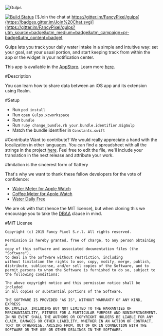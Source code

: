 ![Gulps](https://raw.githubusercontent.com/FancyPixel/gulps/master/assets/screenshot.png)

[![Build Status](https://travis-ci.org/FancyPixel/gulps.svg)](https://travis-ci.org/FancyPixel/gulps)
[![Join the chat at https://gitter.im/FancyPixel/gulps](https://badges.gitter.im/Join%20Chat.svg)](https://gitter.im/FancyPixel/gulps?utm_source=badge&utm_medium=badge&utm_campaign=pr-badge&utm_content=badge)

Gulps lets you track your daily water intake in a simple and intuitive way: set your goal, set your usual portion, and start keeping track from within the app or the widget in your notification center.  

This app is available in the [AppStore](https://itunes.apple.com/us/app/gulps/id979057304?ls=1&mt=8). Learn more [here](http://www.fancypixel.it/gulps/index.html).

#Description

You can learn how to share data between an iOS app and its extension using Realm.  

#Setup
* Run ```pod install```
* Run ```open Gulps.xcworkspace```
* Run `bundle`
* Run `ruby change_bundle.rb your.bundle.identifier.BigGulp`
* Match the bundle identifier in `Constants.swift`

#Contribute
Want to contribute? We would really appreciate a hand with the localization in other languages. You can find a spreadsheet with all the strings in the project [here](https://docs.google.com/spreadsheets/d/1vh_b1VNcrsiV3mtwOY1V7tW0LR18wHoE1xCMuigc8pg/edit?usp=sharing). 
Feel free to edit the file, we'll include your translation in the next release and attribute your work.  

#Imitation is the sincerest form of flattery

That's why we want to thank these fellow developers for the vote of confidence:  

- [Water Meter for Apple Watch](https://itunes.apple.com/ca/app/water-meter-for-apple-watch/id989125882?mt=8)
- [Coffee Meter for Apple Watch](https://itunes.apple.com/us/app/coffee-meter-for-apple-watch/id988805416?mt=8)
- [Water Daily Free](https://itunes.apple.com/us/app/water-daily-free-drink-more/id995317367?mt=8)

We are ok with that (hence the MIT license), but when cloning this we encourage you to take the [DBAA](http://urbandictionary.com/define.php?term=DBAA) clause in mind. 

#MIT License

	Copyright (c) 2015 Fancy Pixel S.r.l. All rights reserved.

	Permission is hereby granted, free of charge, to any person obtaining a
	copy of this software and associated documentation files (the "Software"),
	to deal in the Software without restriction, including
	without limitation the rights to use, copy, modify, merge, publish,
	distribute, sublicense, and/or sell copies of the Software, and to
	permit persons to whom the Software is furnished to do so, subject to
	the following conditions:

	The above copyright notice and this permission notice shall be included
	in all copies or substantial portions of the Software.

	THE SOFTWARE IS PROVIDED "AS IS", WITHOUT WARRANTY OF ANY KIND, EXPRESS
	OR IMPLIED, INCLUDING BUT NOT LIMITED TO THE WARRANTIES OF
	MERCHANTABILITY, FITNESS FOR A PARTICULAR PURPOSE AND NONINFRINGEMENT.
	IN NO EVENT SHALL THE AUTHORS OR COPYRIGHT HOLDERS BE LIABLE FOR ANY
	CLAIM, DAMAGES OR OTHER LIABILITY, WHETHER IN AN ACTION OF CONTRACT,
	TORT OR OTHERWISE, ARISING FROM, OUT OF OR IN CONNECTION WITH THE
	SOFTWARE OR THE USE OR OTHER DEALINGS IN THE SOFTWARE.
	
